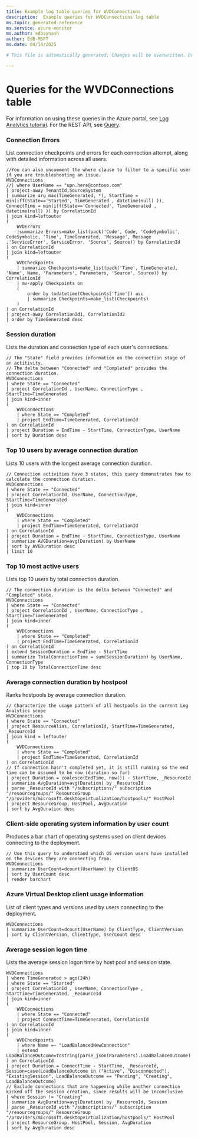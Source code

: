 ```yaml
---
title: Example log table queries for WVDConnections
description:  Example queries for WVDConnections log table
ms.topic: generated-reference
ms.service: azure-monitor
ms.author: edbaynash
author: EdB-MSFT
ms.date: 04/14/2025

# This file is automatically generated. Changes will be overwritten. Do not change this file directly. 

---
```


# Queries for the WVDConnections table

For information on using these queries in the Azure portal, see [Log Analytics tutorial](/azure/azure-monitor/logs/log-analytics-tutorial). For the REST API, see [Query](/azure/azure-monitor/logs/api/overview).


### Connection Errors  


List connection checkpoints and errors for each connection attempt, along with detailed information across all users.  

```query
//You can also uncomment the where clause to filter to a specific user if you are troubleshooting an issue. 
WVDConnections 
//| where UserName == "upn.here@contoso.com" 
| project-away TenantId,SourceSystem  
| summarize arg_max(TimeGenerated, *), StartTime = min(iff(State=='Started', TimeGenerated , datetime(null) )), ConnectTime = min(iff(State=='Connected', TimeGenerated , datetime(null) )) by CorrelationId  
| join kind=leftouter 
(
    WVDErrors
    |summarize Errors=make_list(pack('Code', Code, 'CodeSymbolic', CodeSymbolic, 'Time', TimeGenerated, 'Message', Message ,'ServiceError', ServiceError, 'Source', Source)) by CorrelationId  
) on CorrelationId
| join kind=leftouter 
(
    WVDCheckpoints
    | summarize Checkpoints=make_list(pack('Time', TimeGenerated, 'Name', Name, 'Parameters', Parameters, 'Source', Source)) by CorrelationId  
    | mv-apply Checkpoints on
    (  
        order by todatetime(Checkpoints['Time']) asc
        | summarize Checkpoints=make_list(Checkpoints)
    )
) on CorrelationId  
| project-away CorrelationId1, CorrelationId2  
| order by TimeGenerated desc
```



### Session duration  


Lists the duration and connection type of each user's connections.  

```query
// The "State" field provides information on the connection stage of an actitivity.
// The delta between "Connected" and "Completed" provides the connection duration.
WVDConnections 
| where State == "Connected"  
| project CorrelationId , UserName, ConnectionType , StartTime=TimeGenerated  
| join kind=inner
(
    WVDConnections  
    | where State == "Completed"  
    | project EndTime=TimeGenerated, CorrelationId
) on CorrelationId  
| project Duration = EndTime - StartTime, ConnectionType, UserName  
| sort by Duration desc
```



### Top 10 users by average connection duration  


Lists 10 users with the longest average connection duration.  

```query
// Connection activities have 3 states, this query demonstrates how to calculate the connection duration.
WVDConnections  
| where State == "Connected"  
| project CorrelationId, UserName, ConnectionType, StartTime=TimeGenerated  
| join kind=inner
(
    WVDConnections  
    | where State == "Completed"  
    | project EndTime=TimeGenerated, CorrelationId
) on CorrelationId  
| project Duration = EndTime - StartTime, ConnectionType, UserName  
| summarize AVGDuration=avg(Duration) by UserName 
| sort by AVGDuration desc 
| limit 10
```



### Top 10 most active users  


Lists top 10 users by total connection duration.  

```query
// The connection duration is the delta between "Connected" and "Completed" state.
WVDConnections 
| where State == "Connected" 
| project CorrelationId , UserName, ConnectionType , StartTime=TimeGenerated 
| join kind=inner
(
    WVDConnections 
    | where State == "Completed" 
    | project EndTime=TimeGenerated, CorrelationId
) on CorrelationId 
| extend SessionDuration = EndTime - StartTime
| summarize TotalConnectionTime = sum(SessionDuration) by UserName, ConnectionType
| top 10 by TotalConnectionTime desc
```



### Average connection duration by hostpool  


Ranks hostpools by average connection duration.  

```query
// Characterize the usage pattern of all hostpools in the current Log Analytics scope
WVDConnections  
| where State == "Connected"
| project ResourceAlias, CorrelationId, StartTime=TimeGenerated, _ResourceId
| join kind = leftouter 
(
    WVDConnections  
    | where State == "Completed"  
    | project EndTime=TimeGenerated, CorrelationId
) on CorrelationId
// If connection hasn't completed yet, it is still running so the end time can be assumed to be now (duration so far)
| project Duration = coalesce(EndTime, now()) - StartTime, _ResourceId
| summarize AvgDuration=avg(Duration) by _ResourceId
| parse _ResourceId with "/subscriptions/" subscription "/resourcegroups/" ResourceGroup "/providers/microsoft.desktopvirtualization/hostpools/" HostPool
| project ResourceGroup, HostPool, AvgDuration
| sort by AvgDuration desc
```



### Client-side operating system information by user count  


Produces a bar chart of operating systems used on client devices connecting to the deployment.  

```query
// Use this query to understand which OS version users have installed on the devices they are connecting from. 
WVDConnections  
| summarize UserCount=dcount(UserName) by ClientOS 
| sort by UserCount desc 
| render barchart
```



### Azure Virtual Desktop client usage information  


List of client types and versions used by users connecting to the deployment.  

```query
WVDConnections  
| summarize UserCount=dcount(UserName) by ClientType, ClientVersion 
| sort by ClientVersion, ClientType, UserCount desc
```



### Average session logon time  


Lists the average session logon time by host pool and session state.  

```query
WVDConnections  
| where TimeGenerated > ago(24h)
| where State == "Started"
| project CorrelationId , UserName, ConnectionType , StartTime=TimeGenerated, _ResourceId
| join kind=inner
(
    WVDConnections
    | where State == "Connected"  
    | project ConnectTime=TimeGenerated, CorrelationId
) on CorrelationId
| join kind=inner
(   
    WVDCheckpoints
    | where Name =~ "LoadBalancedNewConnection"
    | extend LoadBalanceOutcome=tostring(parse_json(Parameters).LoadBalanceOutcome)
) on CorrelationId 
| project Duration = ConnectTime - StartTime, _ResourceId, Session=case(LoadBalanceOutcome in ("Active", "Disconnected"), "ExistingSession", LoadBalanceOutcome == "Pending", "Creating", LoadBalanceOutcome)
// Exclude connections that are happening while another connection kicked off the session creation, since results will be inconclusive
| where Session != "Creating"
| summarize AvgDuration=avg(Duration) by _ResourceId, Session
| parse _ResourceId with "/subscriptions/" subscription "/resourcegroups/" ResourceGroup "/providers/microsoft.desktopvirtualization/hostpools/" HostPool
| project ResourceGroup, HostPool, Session, AvgDuration
| sort by AvgDuration desc
```

